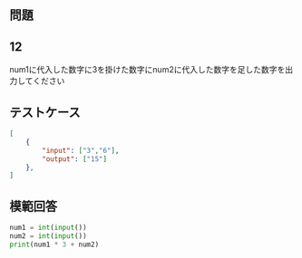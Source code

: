 ## 問題
## 12

num1に代入した数字に3を掛けた数字にnum2に代入した数字を足した数字を出力してください

## テストケース

```json
[
	{
		"input": ["3","6"],
		"output": ["15"]
  	},
]
```

## 模範回答
```python
num1 = int(input())
num2 = int(input())
print(num1 * 3 + num2)
```